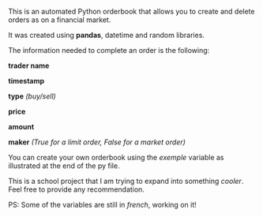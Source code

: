 This is an automated Python orderbook that allows you to create and delete orders as on a financial market.

It was created using **pandas**, datetime and random libraries.

The information needed to complete an order is the following: 

**trader name**

**timestamp**

**type** *(buy/sell)*

**price**

**amount**

**maker** *(True for a limit order, False for a market order)*

You can create your own orderbook using the *exemple* variable as illustrated at the end of the py file.

This is a school project that I am trying to expand into something *cooler*.
Feel free to provide any recommendation.

PS: Some of the variables are still in *french*, working on it!
